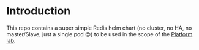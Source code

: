 # Introduction

This repo contains a super simple Redis helm chart (no cluster, no HA, no master/Slave, just a single pod 😊) to be used in the scope of the [Platform lab](https://github.com/fabiolune/platform-lab).
